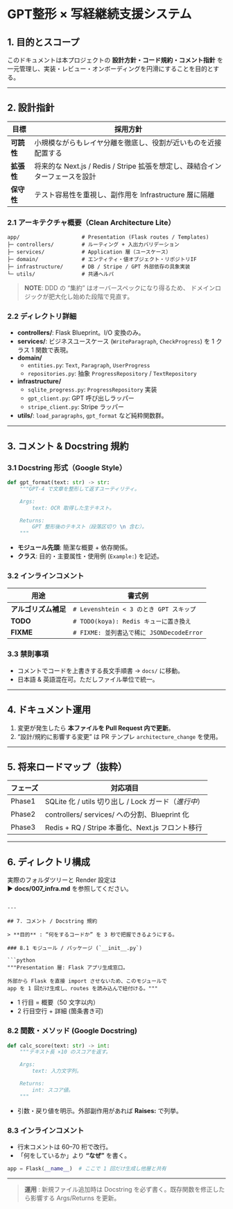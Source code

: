 # GPT整形 × 写経継続支援システム

## 1. 目的とスコープ

このドキュメントは本プロジェクトの **設計方針・コード規約・コメント指針** を一元管理し、実装・レビュー・オンボーディングを円滑にすることを目的とする。

---

## 2. 設計指針

| 目標      | 採用方針                                                |
| ------- | --------------------------------------------------- |
| **可読性** | 小規模ながらもレイヤ分離を徹底し、役割が近いものを近接配置する                     |
| **拡張性** | 将来的な Next.js / Redis / Stripe 拡張を想定し、疎結合インターフェースを設計 |
| **保守性** | テスト容易性を重視し、副作用を Infrastructure 層に隔離                 |

### 2.1 アーキテクチャ概要（Clean Architecture Lite）

```
app/                    # Presentation (Flask routes / Templates)
├─ controllers/         # ルーティング + 入出力バリデーション
├─ services/            # Application 層（ユースケース）
├─ domain/              # エンティティ・値オブジェクト・リポジトリIF
├─ infrastructure/      # DB / Stripe / GPT 外部依存の具象実装
└─ utils/               # 共通ヘルパ
```

> **NOTE**: DDD の “集約” はオーバースペックになり得るため、 ドメインロジックが肥大化し始めた段階で見直す。

### 2.2 ディレクトリ詳細

- **controllers/**: Flask Blueprint。I/O 変換のみ。
- **services/**: ビジネスユースケース (`WriteParagraph`, `CheckProgress`) を 1 クラス 1 関数で表現。
- **domain/**
  - `entities.py`: `Text`, `Paragraph`, `UserProgress`
  - `repositories.py`: 抽象 `ProgressRepository` / `TextRepository`
- **infrastructure/**
  - `sqlite_progress.py`: `ProgressRepository` 実装
  - `gpt_client.py`: GPT 呼び出しラッパー
  - `stripe_client.py`: Stripe ラッパー
- **utils/**: `load_paragraphs`, `gpt_format` など純粋関数群。

---

## 3. コメント & Docstring 規約

### 3.1 Docstring 形式（Google Style）

```python
def gpt_format(text: str) -> str:
    """GPT-4 で文章を整形して返すユーティリティ。

    Args:
        text: OCR 取得した生テキスト。

    Returns:
        GPT 整形後のテキスト（段落区切り \n 含む）。
    """
```

- **モジュール先頭**: 簡潔な概要 + 依存関係。
- **クラス**: 目的・主要属性・使用例 (`Example:`) を記述。

### 3.2 インラインコメント

| 用途           | 書式例                                |
| ------------ | ---------------------------------- |
| **アルゴリズム補足** | `# Levenshtein < 3 のとき GPT スキップ`   |
| **TODO**     | `# TODO(koya): Redis キューに置き換え`     |
| **FIXME**    | `# FIXME: 並列書込で稀に JSONDecodeError` |

### 3.3 禁則事項

- コメントでコードを上書きする長文手順書 → `docs/` に移動。
- 日本語 & 英語混在可。ただしファイル単位で統一。

---

## 4. ドキュメント運用

1. 変更が発生したら **本ファイルを Pull Request 内で更新**。
2. “設計/規約に影響する変更” は PR テンプレ `architecture_change` を使用。

---

## 5. 将来ロードマップ（抜粋）

| フェーズ   | 対応項目                                    |
| ------ | --------------------------------------- |
| Phase1 | SQLite 化 / utils 切り出し / Lock ガード（*進行中*） |
| Phase2 | controllers/ services/ への分割、Blueprint 化 |
| Phase3 | Redis + RQ / Stripe 本番化、Next.js フロント移行  |

---




## 6. ディレクトリ構成

実際のフォルダツリーと Render 設定は  
▶︎ **docs/007_infra.md** を参照してください。

```

---

## 7. コメント / Docstring 規約

> **目的** : “何をするコードか” を 3 秒で把握できるようにする。

### 8.1 モジュール / パッケージ (`__init__.py`)

```python
"""Presentation 層: Flask アプリ生成窓口。

外部から Flask を直接 import させないため、このモジュールで
app を 1 回だけ生成し、routes を読み込んで紐付ける。"""
```

- 1 行目 = 概要（50 文字以内）
- 2 行目空行 + 詳細 (箇条書き可)

### 8.2 関数・メソッド (Google Docstring)

```python
def calc_score(text: str) -> int:
    """テキスト長 ×10 のスコアを返す。

    Args:
        text: 入力文字列。

    Returns:
        int: スコア値。
    """
```

- 引数・戻り値を明示。外部副作用があれば **Raises:** で列挙。

### 8.3 インラインコメント

- 行末コメントは 60–70 桁で改行。
- 「何をしているか」より **“なぜ”** を書く。

```python
app = Flask(__name__)  # ここで 1 回だけ生成し他層と共有
```

---

> **運用** : 新規ファイル追加時は Docstring を必ず書く。既存関数を修正したら影響する Args/Returns を更新。
